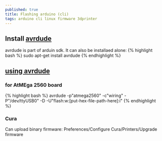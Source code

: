 ```yaml
---
published: true
title: Flashing arduino (cli)
tags: arduino cli linux firmware 3dprinter
---
```

## Install [avrdude](https://www.nongnu.org/avrdude/)

avrdude is part of arduin sdk. It can also be installaed alone:
{% highlight bash %}
sudo apt-get install avrdude
{% endhighlight %}

## [using avrdude](https://typeunsafe.wordpress.com/2011/07/22/programming-arduino-with-avrdude/)

### for AtMEga 2560 board
{% highlight bash %}
avrdude -p"atmega2560" -c"wiring" -P"/dev/ttyUSB0" -D -U"flash:w:[put-hex-file-path-here]:i"
{% endhighlight %}

### Cura

Can upload binary firmware:
Preferences/Configure Cura/Printers/Upgrade firmware
